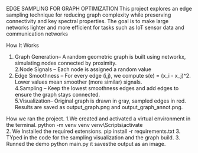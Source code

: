 EDGE SAMPLING FOR GRAPH OPTIMIZATION
This project explores an edge sampling technique for reducing graph complexity while preserving connectivity and key spectral properties. The goal is to make large networks lighter and more efficient for tasks such as IoT sensor data and communication networks

How It Works
1. Graph Generation– A random geometric graph is built using networkx, simulating nodes connected by proximity.  
2.Node Signals – Each node is assigned a random value 
3. Edge Smoothness – For every edge (i,j), we compute s(e) = (x_i - x_j)^2. Lower values mean smoother (more similar) signals.  
4.Sampling – Keep the lowest smoothness edges  and add  edges to ensure the graph stays connected.  
5.Visualization– Original graph is drawn in gray, sampled edges in red. Results are saved as output_graph.png and output_graph_annot.png. 


How we ran the project.
1.We created  and activated a virtual environment in the terminal.
python -m venv venv
venv\Scripts\activate     
 2. We Installed the required extensions.
pip install -r requirements.txt
3. TYped in the code for the sampling visualization and the graph build.
3. Runned the demo 
python main.py it savesthe output as an image.
 
 

